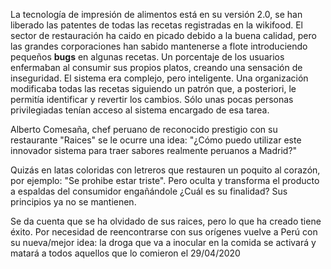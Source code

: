 La tecnología de impresión de alimentos está en su versión 2.0, se han liberado las patentes de todas las recetas registradas en la wikifood. El sector de restauración ha caido en picado debido a la buena calidad, pero las grandes corporaciones han sabido mantenerse a flote introduciendo pequeños __bugs__ en algunas recetas. Un porcentaje de los usuarios enfermaban al consumir sus propios platos, creando una sensación de inseguridad.
El sistema era complejo, pero inteligente. Una organización modificaba todas las recetas siguiendo un patrón que, a posteriori, le permitía identificar y revertir los cambios. Sólo unas pocas personas privilegiadas tenían acceso al sistema encargado de esa tarea.

Alberto Comesaña, chef peruano de reconocido prestigio con su restaurante "Raices" se le ocurre una idea: "¿Cómo puedo utilizar este innovador sistema para traer sabores realmente peruanos a Madrid?"

Quizás en latas coloridas con letreros que restauren un poquito al corazón, por ejemplo: "Se prohibe estar triste". Pero oculta y transforma el producto a espaldas del consumidor engañándole ¿Cuál es su finalidad? Sus principios ya no se mantienen.

Se da cuenta que se ha olvidado de sus raices, pero lo que ha creado tiene éxito. Por necesidad de reencontrarse con sus orígenes vuelve a Perú con su nueva/mejor idea: la droga que va a inocular en la comida se activará y matará a todos aquellos que lo comieron el 29/04/2020
